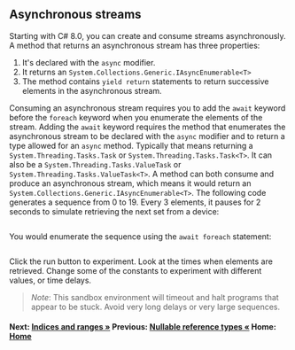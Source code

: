 ## Asynchronous streams

Starting with C# 8.0, you can create and consume streams asynchronously. A method that returns an asynchronous stream has three properties:

1. It's declared with the `async` modifier.
1. It returns an `System.Collections.Generic.IAsyncEnumerable<T>`
1. The method contains `yield return` statements to return successive elements in the asynchronous stream.

Consuming an asynchronous stream requires you to add the `await` keyword before the `foreach` keyword when you enumerate the elements of the stream. Adding the `await` keyword requires the method that enumerates the asynchronous stream to be declared with the `async` modifier and to return a type allowed for an `async` method. Typically that means returning a `System.Threading.Tasks.Task` or `System.Threading.Tasks.Task<T>`. It can also be a `System.Threading.Tasks.ValueTask` or `System.Threading.Tasks.ValueTask<T>`. A method can both consume and produce an asynchronous stream, which means it would return an `System.Collections.Generic.IAsyncEnumerable<T>`. The following code generates a sequence from 0 to 19. Every 3 elements, it pauses for 2 seconds to simulate retrieving the next set from a device:

```cs --project ./ExploreCsharpEight/ExploreCsharpEight.csproj --source-file ./ExploreCsharpEight/AsyncStreams.cs --region AsyncStreams_Declare --session async-stream
```

You would enumerate the sequence using the `await foreach` statement:

```cs --project ./ExploreCsharpEight/ExploreCsharpEight.csproj --source-file ./ExploreCsharpEight/AsyncStreams.cs --region AsyncStreams_Consume --session async-stream
```

Click the run button to experiment. Look at the times when elements are retrieved. Change some of the constants to experiment with different values, or time delays. 

> *Note*:
> This sandbox environment will timeout and halt programs that appear to be stuck. Avoid very long delays or very large sequences.

#### Next: [Indices and ranges &raquo;](./indices-and-ranges.md)        Previous: [Nullable reference types  &laquo;](./nullable-fix-class.md) Home: [Home](index.md)  
